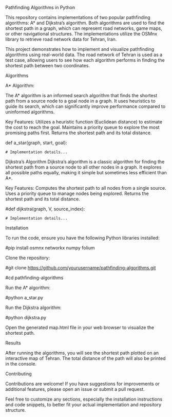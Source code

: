 Pathfinding Algorithms in Python

This repository contains implementations of two popular pathfinding algorithms: A* and Dijkstra’s algorithm. Both algorithms are used to find the shortest path in a graph, which can represent road networks, game maps, or other navigational structures. The implementations utilize the OSMnx library to retrieve road network data for Tehran, Iran.

This project demonstrates how to implement and visualize pathfinding algorithms using real-world data. The road network of Tehran is used as a test case, allowing users to see how each algorithm performs in finding the shortest path between two coordinates.

Algorithms

A* Algorithm:

The A* algorithm is an informed search algorithm that finds the shortest path from a source node to a goal node in a graph. It uses heuristics to guide its search, which can significantly improve performance compared to uninformed algorithms.

Key Features:
Utilizes a heuristic function (Euclidean distance) to estimate the cost to reach the goal.
Maintains a priority queue to explore the most promising paths first.
Returns the shortest path and its total distance.


def a_star(graph, start, goal):

    # Implementation details...

Dijkstra’s Algorithm
Dijkstra’s algorithm is a classic algorithm for finding the shortest path from a source node to all other nodes in a graph. It explores all possible paths equally, making it simple but sometimes less efficient than A*.

Key Features:
Computes the shortest path to all nodes from a single source.
Uses a priority queue to manage nodes being explored.
Returns the shortest path and its total distance.

#def dijkstra(graph, V, source_index):

    # Implementation details...

Installation

To run the code, ensure you have the following Python libraries installed:


#pip install osmnx networkx numpy folium


Clone the repository:


#git clone https://github.com/yourusername/pathfinding-algorithms.git

#cd pathfinding-algorithms

Run the A* algorithm:


#python a_star.py

Run the Dijkstra algorithm:


#python dijkstra.py

Open the generated map.html file in your web browser to visualize the shortest path.


Results

After running the algorithms, you will see the shortest path plotted on an interactive map of Tehran. The total distance of the path will also be printed in the console.


Contributing

Contributions are welcome! If you have suggestions for improvements or additional features, please open an issue or submit a pull request.



Feel free to customize any sections, especially the installation instructions and code snippets, to better fit your actual implementation and repository structure.
